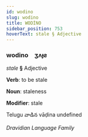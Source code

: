 ```yaml
---
id: wodino
slug: wodino
title: WODİNO
sidebar_position: 753
hoverText: stale § Adjective
---
```


### wodino&emsp;<span kind="abugida">ʒʌɟƨ</span>

*stale* **§** Adjective

**Verb**: to be stale

**Noun**: staleness

**Modifier**: stale

Telugu వాడిన vāḍina undefined

*Dravidian Language Family*